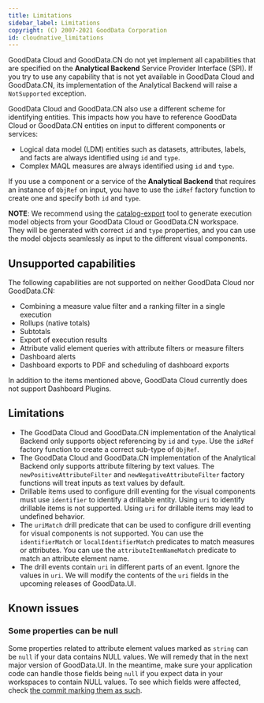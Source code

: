 ```yaml
---
title: Limitations
sidebar_label: Limitations
copyright: (C) 2007-2021 GoodData Corporation
id: cloudnative_limitations
---
```


GoodData Cloud and GoodData.CN do not yet implement all capabilities that are specified on the **Analytical Backend** Service Provider Interface (SPI).
If you try to use any capability that is not yet available in GoodData Cloud and GoodData.CN, its implementation of the Analytical Backend will raise a `NotSupported` exception.

GoodData Cloud and GoodData.CN also use a different scheme for identifying entities. This impacts how you have to reference GoodData Cloud or GoodData.CN entities on
input to different components or services:

-  Logical data model (LDM) entities such as datasets, attributes, labels, and facts are always identified using `id` and `type`.
-  Complex MAQL measures are always identified using `id` and `type`.

If you use a component or a service of the **Analytical Backend** that requires an instance of `ObjRef` on input, you have to use the `idRef` factory function to create one and specify both `id` and `type`.

**NOTE**: We recommend using the [catalog-export](02_start__catalog_export.md) tool to generate execution model
objects from your GoodData Cloud or GoodData.CN workspace. They will be generated with correct `id` and `type` properties, and you can use the
model objects seamlessly as input to the different visual components.

## Unsupported capabilities

The following capabilities are not supported on neither GoodData Cloud nor GoodData.CN:

-  Combining a measure value filter and a ranking filter in a single execution
-  Rollups (native totals)
-  Subtotals
-  Export of execution results
-  Attribute valid element queries with attribute filters or measure filters
-  Dashboard alerts
-  Dashboard exports to PDF and scheduling of dashboard exports

In addition to the items mentioned above, GoodData Cloud currently does not support Dashboard Plugins.

## Limitations

-  The GoodData Cloud and GoodData.CN implementation of the Analytical Backend only supports object referencing by `id` and `type`. Use the `idRef` factory function to create a correct sub-type of `ObjRef`.
-  The GoodData Cloud and GoodData.CN implementation of the Analytical Backend only supports attribute filtering by text values. The `newPositiveAttributeFilter` and `newNegativeAttributeFilter` factory functions will treat inputs as text values by default.
-  Drillable items used to configure drill eventing for the visual components must use `identifier` to identify a drillable entity. Using `uri` to identify drillable items is not supported. Using `uri` for drillable items may lead to undefined behavior.
-  The `uriMatch` drill predicate that can be used to configure drill eventing for visual components is not supported. You can use the `identifierMatch` or `localIdentifierMatch` predicates to match measures or attributes. You can use the `attributeItemNameMatch` predicate to match an attribute element name.
-  The drill events contain `uri` in different parts of an event. Ignore the values in `uri`. We will modify the contents of the `uri` fields in the upcoming releases of GoodData.UI.

## Known issues


### Some properties can be null

Some properties related to attribute element values marked as `string` can be `null` if your data contains NULL values.
We will remedy that in the next major version of GoodData.UI.
In the meantime, make sure your application code can handle those fields being `null` if you expect data in your workspaces to contain NULL values.
To see which fields were affected, check [the commit marking them as such](https://github.com/gooddata/gooddata-ui-sdk/commit/c841cfe9a250fbe2a4114ce5c76129adfb72ea21).